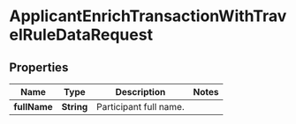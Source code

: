 

# ApplicantEnrichTransactionWithTravelRuleDataRequest


## Properties

| Name | Type | Description | Notes |
|------------ | ------------- | ------------- | -------------|
|**fullName** | **String** | Participant full name. |  |



